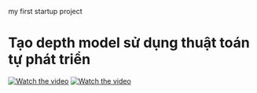 my first startup project
# Tạo depth model sử dụng thuật toán tự phát triển
[![Watch the video](https://raw.githubusercontent.com/phamdat1992/DepthModel/master/result1.png)](https://youtu.be/SHvZOf3QNh4)
[![Watch the video](https://raw.githubusercontent.com/phamdat1992/DepthModel/master/result2.jpg)](https://youtu.be/h_F8-tYhUjU)

